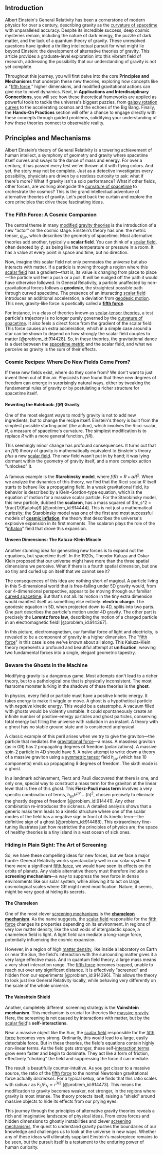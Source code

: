 ## Introduction
Albert Einstein's General Relativity has been a cornerstone of modern physics for over a century, describing gravity as the [curvature of spacetime](@article_id:188986) with unparalleled accuracy. Despite its incredible success, deep cosmic mysteries remain, including the nature of dark energy, the puzzle of dark matter, and the lack of a quantum theory of gravity. These unresolved questions have ignited a thrilling intellectual pursuit for what might lie beyond Einstein: the development of alternative theories of gravity. This article provides a graduate-level exploration into this vibrant field of research, addressing the possibility that our understanding of gravity is not yet complete.

Throughout this journey, you will first delve into the core **Principles and Mechanisms** that underpin these new theories, exploring how concepts like a "[fifth force](@article_id:157032)," higher dimensions, and modified gravitational actions can give rise to novel dynamics. Next, in **Applications and Interdisciplinary Connections**, you will see how these theoretical frameworks are applied as powerful tools to tackle the universe's biggest puzzles, from [galaxy rotation curves](@article_id:159419) to the accelerating cosmos and the echoes of the Big Bang. Finally, the **Hands-On Practices** section will offer a chance to engage directly with these concepts through guided problems, solidifying your understanding of how these theories connect to observable reality.

## Principles and Mechanisms

Albert Einstein’s theory of General Relativity is a towering achievement of human intellect, a symphony of geometry and gravity where spacetime itself curves and sways to the dance of mass and energy. For over a century, it has passed every test we’ve thrown at it with flying colors. And yet, the story may not be complete. Just as a detective investigates every possibility, physicists are driven by a restless curiosity to ask: what if there's more? What if gravity isn't a solo performance? What if other fields, other forces, are working alongside the [curvature of spacetime](@article_id:188986) to orchestrate the cosmos? This is the grand intellectual adventure of alternative theories of gravity. Let's peel back the curtain and explore the core principles that drive these fascinating ideas.

### The Fifth Force: A Cosmic Companion

The central theme in many [modified gravity theories](@article_id:161113) is the introduction of a new "actor" on the cosmic stage. Einstein’s theory has one: the metric tensor, $g_{\mu\nu}$, which describes the geometry of spacetime. Most alternative theories add another, typically a **scalar field**. You can think of a [scalar field](@article_id:153816), often denoted by $\phi$, as being like the temperature or pressure in a room. It has a value at every point in space and time, but no direction.

Now, imagine this scalar field not only permeates the universe but also interacts with matter. If a particle is moving through a region where this [scalar field](@article_id:153816) has a gradient—that is, its value is changing from place to place—the particle will feel a push or a pull. It will be nudged off the path it would have otherwise followed. In General Relativity, a particle unaffected by non-gravitational forces follows a **geodesic**, the straightest possible path through curved spacetime. The presence of an interacting [scalar field](@article_id:153816) introduces an additional acceleration, a deviation from [geodesic motion](@article_id:189137). This new, gravity-like force is poetically called a **[fifth force](@article_id:157032)**.

For instance, in a class of theories known as [scalar-tensor theories](@article_id:200096), a test particle's trajectory is no longer purely governed by the [curvature of spacetime](@article_id:188986). It also feels a direct force from the gradient of the scalar field. This force causes an extra acceleration, which in a simple case around a star can be shown to depend on how strongly the scalar field couples to matter [@problem_id:914428]. So, in these theories, the gravitational dance is a duet between the [spacetime metric](@article_id:263081) and the scalar field, and what we perceive as gravity is the sum of their effects.

### Cosmic Recipes: Where Do New Fields Come From?

If these new fields exist, where do they come from? We don't want to just invent them out of thin air. Physicists have found that these new degrees of freedom can emerge in surprisingly natural ways, either by tweaking the fundamental rules of gravity or by postulating a richer structure for spacetime itself.

#### Rewriting the Rulebook: $f(R)$ Gravity

One of the most elegant ways to modify gravity is not to add new ingredients, but to change the recipe itself. Einstein's theory is built from the simplest possible starting point (the action), which involves the Ricci scalar, $R$, a measure of spacetime's curvature. The simplest modification is to replace $R$ with a more general function, $f(R)$.

This seemingly minor change has profound consequences. It turns out that an $f(R)$ theory of gravity is mathematically equivalent to Einstein's theory *plus* a new [scalar field](@article_id:153816). The new field wasn't put in by hand; it was lying dormant within the geometry of gravity itself, and a more complex action "unlocked" it.

A famous example is the **Starobinsky model**, where $f(R) = R + \alpha R^2$. When we analyze the dynamics of this theory, we find that the Ricci scalar $R$ itself starts to behave like a propagating field. In a weak gravitational field, its behavior is described by a Klein-Gordon-type equation, which is the equation of motion for a massive scalar particle. For the Starobinsky model, this new particle, dubbed the **scalaron**, has a mass squared of $m_s^2 = \frac{1}{6\alpha}$ [@problem_id:914444]. This is not just a mathematical curiosity; the Starobinsky model was one of the first and most successful models of **[cosmic inflation](@article_id:156104)**, the theory that describes the universe's explosive expansion in its first moments. The scalaron plays the role of the "[inflaton](@article_id:161669)" field that drove this expansion.

#### Unseen Dimensions: The Kaluza-Klein Miracle

Another stunning idea for generating new forces is to expand not the equations, but spacetime itself. In the 1920s, Theodor Kaluza and Oskar Klein proposed that our universe might have more than the three spatial dimensions we perceive. What if there is a fourth spatial dimension, but one so tiny and curled up on itself that we cannot see it?

The consequences of this idea are nothing short of magical. A particle living in this 5-dimensional world that is free-falling under 5D gravity would, from our 4-dimensional perspective, appear to be moving through our familiar [curved spacetime](@article_id:184444). But that's not all. Its motion in the tiny extra dimension would manifest itself as something else entirely: **electric charge**. The geodesic equation in 5D, when projected down to 4D, splits into two parts. One part describes the particle's motion under 4D gravity. The other part is precisely the **Lorentz force law**, describing the motion of a charged particle in an electromagnetic field! [@problem_id:914367].

In this picture, electromagnetism, our familiar force of light and electricity, is revealed to be a component of gravity in a higher dimension. The "[fifth force](@article_id:157032)" in this case is one we've known about all along. This Kaluza-Klein theory represents a profound and beautiful attempt at **unification**, weaving two fundamental forces into a single, elegant geometric tapestry.

### Beware the Ghosts in the Machine

Modifying gravity is a dangerous game. Most attempts don't lead to a richer theory, but to a pathological one that is physically inconsistent. The most fearsome monster lurking in the shadows of these theories is the **ghost**.

In physics, every field or particle must have a positive kinetic energy. It takes energy to make it wiggle or move. A ghost is a hypothetical particle with *negative* kinetic energy. This would be a catastrophe. A vacuum filled with ghosts would be violently unstable. It could spontaneously create an infinite number of positive-energy particles and ghost particles, conserving total energy but filling the universe with radiation in an instant. A theory with a ghost has no stable ground state and is considered unphysical.

A classic example of this peril arises when we try to give the graviton—the particle that mediates the [gravitational force](@article_id:174982)—a mass. A massless graviton (as in GR) has 2 propagating degrees of freedom (polarizations). A massive spin-2 particle in 4D should have 5. A naive attempt to write down a theory of a massive graviton using a [symmetric tensor](@article_id:144073) field $h_{\mu\nu}$ (which has 10 components) ends up propagating 6 degrees of freedom. The sixth mode is a ghost.

In a landmark achievement, Fierz and Pauli discovered that there is one, and only one, special way to construct a mass term for the graviton at the linear level that is free of this ghost. This **Fierz-Pauli mass term** involves a very specific combination of terms, $h_{\mu\nu}h^{\mu\nu} - (h)^2$, chosen precisely to eliminate the ghostly degree of freedom [@problem_id:914441]. Any other combination re-introduces the sickness. A detailed analysis shows that a generic mass term leads to a kinetic structure where one of the scalar modes of the field has a negative sign in front of its kinetic term—the definitive sign of a ghost [@problem_id:914488]. This extraordinary fine-tuning illustrates just how restrictive the principles of physics are; the space of healthy theories is a tiny island in a vast ocean of sick ones.

### Hiding in Plain Sight: The Art of Screening

So, we have these compelling ideas for new forces, but we face a major hurdle: General Relativity works spectacularly well in our solar system. If there were a significant [fifth force](@article_id:157032), we would have seen its effects on the orbits of planets. Any viable alternative theory must therefore include a **screening mechanism**—a way to suppress the new force in dense environments like our solar system, while allowing it to act on large, cosmological scales where GR might need modification. Nature, it seems, might be very good at hiding its secrets.

#### The Chameleon

One of the most clever [screening mechanisms](@article_id:158647) is the **[chameleon mechanism](@article_id:160480)**. As the name suggests, the [scalar field](@article_id:153816) responsible for the [fifth force](@article_id:157032) changes its properties depending on its environment. In regions of very low matter density, like the vast voids of intergalactic space, a chameleon field is light. A light field can mediate a long-range force, potentially influencing the cosmic expansion.

However, in a region of high [matter density](@article_id:262549), like inside a laboratory on Earth or near the Sun, the field's interaction with the surrounding matter gives it a very large effective mass. And in quantum field theory, a large mass means a very short interaction range. The [fifth force](@article_id:157032) becomes trapped, unable to reach out over any significant distance. It is effectively "screened" and hidden from our experiments [@problem_id:914396]. This allows the theory to look just like General Relativity locally, while behaving very differently on the scale of the whole universe.

#### The Vainshtein Shield

Another, completely different, screening strategy is the **Vainshtein mechanism**. This mechanism is crucial for theories like [massive gravity](@article_id:199551). Here, the screening is not caused by interactions with matter, but by the [scalar field](@article_id:153816)'s **self-interactions**.

Near a massive object like the Sun, the [scalar field](@article_id:153816) responsible for the [fifth force](@article_id:157032) becomes very strong. Ordinarily, this would lead to a large, easily detectable force. But in these theories, the field's equations contain highly non-linear terms. As the field gets stronger, these self-[interaction terms](@article_id:636789) grow even faster and begin to dominate. They act like a form of friction, effectively "choking" the field and suppressing the force it can mediate.

The result is beautifully counter-intuitive. As you get closer to a massive source, the ratio of the [fifth force](@article_id:157032) to the normal Newtonian gravitational force actually *decreases*. For a typical setup, one finds that this ratio scales with radius $r$ as $F_5/F_N \propto r^{3/2}$ [@problem_id:914473]. This means the modification to gravity becomes weaker, not stronger, in the regions where gravity is most intense. The theory protects itself, raising a "shield" around massive objects to hide its effects from our prying eyes.

This journey through the principles of alternative gravity theories reveals a rich and imaginative landscape of physical ideas. From extra forces and hidden dimensions to ghostly instabilities and clever [screening mechanisms](@article_id:158647), the quest to understand gravity pushes the boundaries of our knowledge and challenges us to look at the universe in new ways. Whether any of these ideas will ultimately supplant Einstein's masterpiece remains to be seen, but the pursuit itself is a testament to the enduring power of human curiosity.